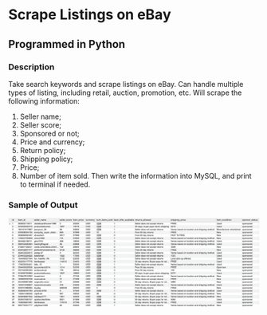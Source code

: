 # Scrape Listings on eBay

## Programmed in Python

### Description
Take search keywords and scrape listings on eBay.
Can handle multiple types of listing, including retail, auction, promotion, etc.
Will scrape the following information:
1. Seller name;
2. Seller score;
3. Sponsored or not;
4. Price and currency;
5. Return policy;
6. Shipping policy;
7. Price;
8. Number of item sold.
Then write the information into MySQL, and print to terminal if needed.


### Sample of Output

![](https://github.com/andrewjing404/homework/blob/master/DB,%20Programming,%20Web%20Scraping%20-%20Scrape%20eBay/Scrape%20eBay.png?raw=true)
